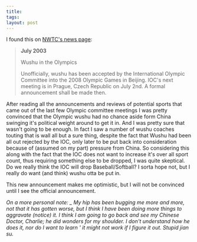 ```yaml
---
title: 
tags: 
layout: post
---
```

I found this on <a href=http://www.usawushu.com/resources/index.html>NWTC's news page</a>:

<blockquote>

**July 2003**

Wushu in the Olympics

Unofficially, wushu has been accepted by the International Olympic Committee into the 2008 Olympic Games in Beijing. IOC's next meeting is in Prague, Czech Republic on July 2nd. A formal announcement shall be made then.

</blockquote>

After reading all the announcements and reviews of potential sports that came out of the last few Olympic committee meetings I was pretty convinced that the Olympic wushu had no chance aside form China swinging it's political weight around to get it in.  And I was pretty sure that wasn't going to be enough.  In fact I saw a number of wushu coaches touting that is wall all but a sure thing, despite the fact that Wushu had been all out rejected by the IOC, only later to be put back into consideration because of (assumed on my part) pressure from China. So considering this along with the fact that the IOC does not want to increase it's over all sport count, thus requiring something else to be dropped, I was quite skeptical.  Do we really think the IOC will drop Baseball/Softball?  I sorta hope not, but I really do want (and think) wushu otta be put in.



This new announcement makes me optimistic, but I will not be convinced until I see the official announcement.



<I>On a more personal note: _ My hip has been bugging me more and more, not that it has gotten worse, but I think I have been doing more things to aggravate (notice) it.  I think I am going to go back and see my Chinese Doctor, Charlie; he did wonders for my shoulder.  I don't understand how he does it, nor do I want to learn ' it might not work if I figure it out.  Stupid jian su. 
